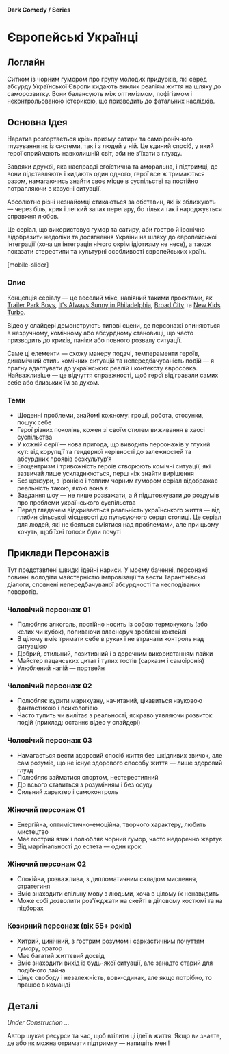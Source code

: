 #### Dark Comedy / Series

# Європейські Українці

## Логлайн

Ситком із чорним гумором про групу молодих придурків, які серед абсурду Української Європи кидають виклик реаліям життя на шляху до саморозвитку. Вони балансують між оптимізмом, пофігізмом і неконтрольованою істерикою, що призводить до фатальних наслідків.

## Основна Ідея

Наратив розгортається крізь призму сатири та самоіронічного глузування як із системи, так і з людей у ній. Це єдиний спосіб, у який герої сприймають навколишній світ, аби не з'їхати з глузду.

Завдяки дружбі, яка насправді егоїстична та аморальна, і підтримці, де вони підставляють і кидають один одного, герої все ж тримаються разом, намагаючись знайти своє місце в суспільстві та постійно потрапляючи в казусні ситуації.

Абсолютно різні незнайомці стикаються за обставин, які їх зближують — через біль, крик і легкий запах перегару, бо тільки так і народжується справжня любов.

Це серіал, що використовує гумор та сатиру, аби гостро й іронічно відобразити недоліки та досягнення України на шляху до європейської інтеграції (хоча ця інтеграція нічого окрім ідіотизму не несе), а також показати стереотипи та культурні особливості європейських країн.

[mobile-slider]

### Опис

Концепція серіалу — це веселий мікс, навіяний такими проєктами, як [Trailer Park Boys](https://www.imdb.com/title/tt0290988/), [It's Always Sunny in Philadelphia](https://www.imdb.com/title/tt0472954/), [Broad City](https://www.imdb.com/title/tt2578560/) та [New Kids Turbo](https://www.imdb.com/title/tt1648112/).

Відео у слайдері демонструють типові сцени, де персонажі опиняються в незручному, комічному або абсурдному становищі, що часто призводить до криків, паніки або повного розвалу ситуації.

Саме ці елементи — схожу манеру подачі, темпераменти героїв, динамічний стиль комічних ситуацій та непередбачуваність подій — я прагну адаптувати до українських реалій і контексту євросовка. Найважливіше — це відчуття справжності, щоб герої відігравали самих себе або близьких їм за духом.

### Теми

- Щоденні проблеми, знайомі кожному: гроші, робота, стосунки, пошук себе
- Герої різних поколінь, кожен зі своїм стилем виживання в хаосі суспільства
- У кожній серії — нова пригода, що виводить персонажів у глухий кут: від корупції та гендерної нерівності до залежностей та абсурдних проявів безкультур’я
- Егоцентризм і тривожність героїв створюють комічні ситуації, які зазвичай лише ускладнюються, перш ніж знайти вирішення
- Без цензури, з іронією і теплим чорним гумором серіал відображає реальність такою, якою вона є
- Завдання шоу — не лише розважати, а й підштовхувати до роздумів про проблеми українського суспільства
- Перед глядачем відкривається реальність українського життя — від глибин сільської місцевості до пульсуючого серця столиці. Це серіал для людей, які не бояться сміятися над проблемами, але при цьому хочуть, щоб їхні голоси були почуті

## Приклади Персонажів

Тут представлені швидкі ідейні нариси. У моєму баченні, персонажі повинні володіти майстерністю імпровізації та вести Тарантінівські діалоги, сповнені непередбачуваної абсурдності та несподіваних поворотів.

### Чоловічий персонаж 01

- Полюбляє алкоголь, постійно носить із собою термокухоль (або келих чи кубок), попиваючи власноруч зроблені коктейлі
- В цілому вміє тримати себе в руках і не втрачати контроль над ситуацією
- Добрий, стильний, позитивний і з доречним використанням лайки
- Майстер пацанських цитат і тупих тостів (сарказм і самоіронія)
- Улюблений напій — портвейн

### Чоловічий персонаж 02

- Полюбляє курити марихуану, начитаний, цікавиться науковою фантастикою і психологією
- Часто тупить чи вилітає з реальності, яскраво уявляючи розвиток подій (приклад: останнє відео у слайдері)

### Чоловічий персонаж 03

- Намагається вести здоровий спосіб життя без шкідливих звичок, але сам розуміє, що не існує здорового способу життя — лише здоровий глузд
- Полюбляє займатися спортом, нестереотипний
- До всього ставиться з розумінням і без осуду
- Сильний характер і самоконтроль

### Жіночий персонаж 01

- Енергійна, оптимістично-емоційна, творчого характеру, любить мистецтво
- Має гострий язик і полюбляє чорний гумор, часто недоречно жартує
- Від маргінальності до естета — один крок

### Жіночий персонаж 02

- Спокійна, розважлива, з дипломатичним складом мислення, стратегиня
- Вміє знаходити спільну мову з людьми, хоча в цілому їх ненавидить
- Може собі дозволити роз'їжджати на скейті в діловому костюмі та на підборах

### Козирний персонаж (вік 55+ років)

- Хитрий, цинічний, з гострим розумом і саркастичним почуттям гумору, оратор
- Має багатий життєвий досвід
- Вміє знаходити вихід із будь-якої ситуації, але занадто старий для подібного лайна
- Цінує свободу і незалежність, вовк-одинак, але якщо потрібно, то працює в команді

## Деталі

*Under Construction …*

Автор шукає ресурси та час, щоб втілити ці ідеї в життя. Якщо ви знаєте, де або як можна отримати підтримку — напишіть мені!